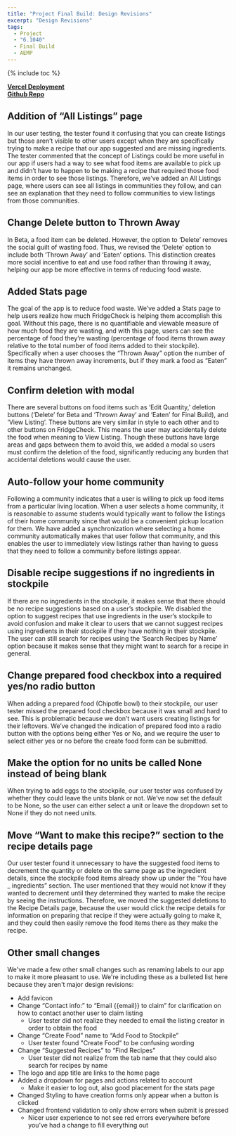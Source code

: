 ```yaml
---
title: "Project Final Build: Design Revisions"
excerpt: "Design Revisions"
tags:
  - Project
  - "6.1040"
  - Final Build
  - AEMP
---
```


{% include toc %}

[**Vercel Deployment**](https://fridge-check.vercel.app/#/)  
[**Github Repo**](https://github.com/Pujabalaji/fridge-check)  

## Addition of “All Listings” page
In our user testing, the tester found it confusing that you can create listings but those aren’t visible to other users except when they are specifically trying to make a recipe that our app suggested and are missing ingredients. The tester commented that the concept of Listings could be more useful in our app if users had a way to see what food items are available to pick up and didn’t have to happen to be making a recipe that required those food items in order to see those listings. Therefore, we’ve added an All Listings page, where users can see all listings in communities they follow, and can see an explanation that they need to follow communities to view listings from those communities. 

## Change Delete button to Thrown Away
In Beta, a food item can be deleted. However, the option to ‘Delete’ removes the social guilt of wasting food. Thus, we revised the ‘Delete’ option to include both ‘Thrown Away’ and ‘Eaten’  options. This distinction creates more social incentive to eat and use food rather than throwing it away, helping our app be more effective in terms of reducing food waste.

## Added Stats page
The goal of the app is to reduce food waste. We’ve added a Stats page to help users realize how much FridgeCheck is helping them accomplish this goal. Without this page, there is no quantifiable and viewable measure of how much food they are wasting, and with this page, users can see the percentage of food they’re wasting (percentage of food items thrown away relative to the total number of food items added to their stockpile). Specifically when a user chooses the “Thrown Away” option the number of items they have thrown away increments, but if they mark a food as “Eaten” it remains unchanged.

## Confirm deletion with modal
There are several buttons on food items such as ‘Edit Quantity,’ deletion buttons (‘Delete’ for Beta and ‘Thrown Away’ and  ‘Eaten’ for Final Build), and ‘View Listing’. These buttons are very similar in style to each other and to other buttons on FridgeCheck. This means the user may accidentally delete the food when meaning to View Listing. Though these buttons have large areas and gaps between them to avoid this, we added a modal so users must confirm the deletion of the food, significantly reducing any burden that accidental deletions would cause the user. 

## Auto-follow your home community
Following a community indicates that a user is willing to pick up food items from a particular living location. When a user selects a home community, it is reasonable to assume students would typically want to follow the listings of their home community since that would be a convenient pickup location for them. We have added a synchronization where selecting a home community automatically makes that user follow that community, and this enables the user to immediately view listings rather than having to guess that they need to follow a community before listings appear. 

## Disable recipe suggestions if no ingredients in stockpile
If there are no ingredients in the stockpile, it makes sense that there should be no recipe suggestions based on a user’s stockpile. We disabled the option to suggest recipes that use ingredients in the user’s stockpile to avoid confusion and make it clear to users that we cannot suggest recipes using ingredients in their stockpile if they have nothing in their stockpile. The user can still search for recipes using the ‘Search Recipes by Name’ option because it makes sense that they might want to search for a recipe in general.

## Change prepared food checkbox into a required yes/no radio button
When adding a prepared food (Chipotle bowl) to their stockpile, our user tester missed the prepared food checkbox because it was small and hard to see. This is problematic because we don’t want users creating listings for their leftovers.  We’ve changed the indication of prepared food into a radio button with the options being either Yes or No, and we require the user to select either yes or no before the create food form can be submitted.

## Make the option for no units be called None instead of being blank
When trying to add eggs to the stockpile, our user tester was confused by whether they could leave the units blank or not. We’ve now set the default to be None, so the user can either select a unit or leave the dropdown set to None if they do not need units.

## Move “Want to make this recipe?” section to the recipe details page
Our user tester found it unnecessary to have the suggested food items to decrement the quantity or delete on the same page as the ingredient details, since the stockpile food items already show up under the “You have _ ingredients” section. The user mentioned that they would not know if they wanted to decrement until they determined they wanted to make the recipe by seeing the instructions. Therefore, we moved the suggested deletions to the Recipe Details page, because the user would click the recipe details for information on preparing that recipe if they were actually going to make it, and they could then easily remove the food items there as they make the recipe.

## Other small changes
We've made a few other small changes such as renaming labels to our app to make it more pleasant to use. We're including these as a bulleted list here because they aren't major design revisions:

- Add favicon
- Change “Contact info:” to “Email {{email}} to claim” for clarification on how to contact another user to claim listing
  - User tester did not realize they needed to email the listing creator in order to obtain the food
- Change “Create Food” name to “Add Food to Stockpile”
  - User tester found "Create Food" to be confusing wording
- Change “Suggested Recipes” to “Find Recipes”
  - User tester did not realize from the tab name that they could also search for recipes by name 
- The logo and app title are links to the home page
- Added a dropdown for pages and actions related to account
  - Make it easier to log out, also good placement for the stats page
- Changed Styling to have creation forms only appear when a button is clicked
- Changed frontend validation to only show errors when submit is pressed
  - Nicer user experience to not see red errors everywhere before you’ve had a change to fill everything out
